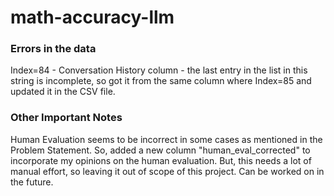 # math-accuracy-llm

### Errors in the data

Index=84 - Conversation History column - the last entry in the list in this string is incomplete, so got it from the same column where Index=85 and updated it in the CSV file.

### Other Important Notes

Human Evaluation seems to be incorrect in some cases as mentioned in the Problem Statement. So, added a new column "human_eval_corrected" to incorporate my opinions on the human evaluation. But, this needs a lot of manual effort, so leaving it out of scope of this project. Can be worked on in the future.
